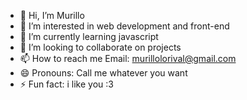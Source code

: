 - 👋 Hi, I’m Murillo
- 👀 I’m interested in web development and front-end
- 🌱 I’m currently learning javascript
- 💞️ I’m looking to collaborate on projects
- 📫 How to reach me Email: murillolorival@gmail.com
- 😄 Pronouns: Call me whatever you want
- ⚡ Fun fact: i like you :3

<!---
lilim7274/lilim7274 is a ✨ special ✨ repository because its `README.md` (this file) appears on your GitHub profile.
You can click the Preview link to take a look at your changes.
--->
